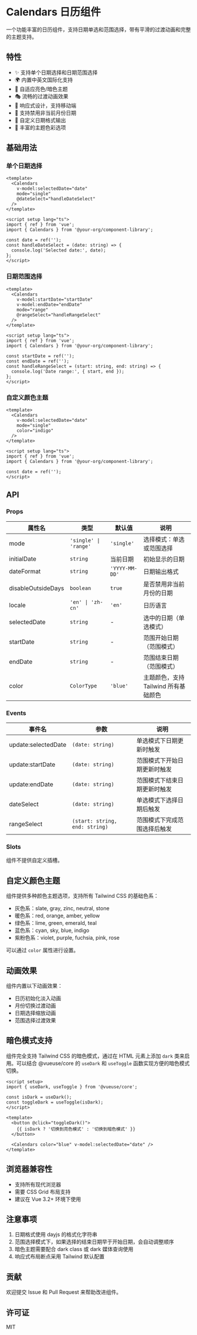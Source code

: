 # Calendars 日历组件

一个功能丰富的日历组件，支持日期单选和范围选择，带有平滑的过渡动画和完整的主题支持。

## 特性

- ✨ 支持单个日期选择和日期范围选择
- 🌍 内置中英文国际化支持
- 🎨 自适应亮色/暗色主题
- 🎭 流畅的过渡动画效果
- 📱 响应式设计，支持移动端
- 🎯 支持禁用非当前月份日期
- 📅 自定义日期格式输出
- 🌈 丰富的主题色彩选项

## 基础用法

### 单个日期选择

```vue
<template>
  <Calendars
    v-model:selectedDate="date"
    mode="single"
    @dateSelect="handleDateSelect"
  />
</template>

<script setup lang="ts">
import { ref } from 'vue';
import { Calendars } from '@your-org/component-library';

const date = ref('');
const handleDateSelect = (date: string) => {
  console.log('Selected date:', date);
};
</script>
```

### 日期范围选择

```vue
<template>
  <Calendars
    v-model:startDate="startDate"
    v-model:endDate="endDate"
    mode="range"
    @rangeSelect="handleRangeSelect"
  />
</template>

<script setup lang="ts">
import { ref } from 'vue';
import { Calendars } from '@your-org/component-library';

const startDate = ref('');
const endDate = ref('');
const handleRangeSelect = (start: string, end: string) => {
  console.log('Date range:', { start, end });
};
</script>
```

### 自定义颜色主题

```vue
<template>
  <Calendars
    v-model:selectedDate="date"
    mode="single"
    color="indigo"
  />
</template>

<script setup lang="ts">
import { ref } from 'vue';
import { Calendars } from '@your-org/component-library';

const date = ref('');
</script>
```

## API

### Props

| 属性名 | 类型 | 默认值 | 说明 |
|--------|------|--------|------|
| mode | `'single' \| 'range'` | `'single'` | 选择模式：单选或范围选择 |
| initialDate | `string` | 当前日期 | 初始显示的日期 |
| dateFormat | `string` | `'YYYY-MM-DD'` | 日期输出格式 |
| disableOutsideDays | `boolean` | `true` | 是否禁用非当前月份的日期 |
| locale | `'en' \| 'zh-cn'` | `'en'` | 日历语言 |
| selectedDate | `string` | - | 选中的日期（单选模式） |
| startDate | `string` | - | 范围开始日期（范围模式） |
| endDate | `string` | - | 范围结束日期（范围模式） |
| color | `ColorType` | `'blue'` | 主题颜色，支持 Tailwind 所有基础颜色 |

### Events

| 事件名 | 参数 | 说明 |
|--------|------|------|
| update:selectedDate | `(date: string)` | 单选模式下日期更新时触发 |
| update:startDate | `(date: string)` | 范围模式下开始日期更新时触发 |
| update:endDate | `(date: string)` | 范围模式下结束日期更新时触发 |
| dateSelect | `(date: string)` | 单选模式下选择日期后触发 |
| rangeSelect | `(start: string, end: string)` | 范围模式下完成范围选择后触发 |

### Slots

组件不提供自定义插槽。

## 自定义颜色主题

组件提供多种颜色主题选项，支持所有 Tailwind CSS 的基础色系：

- 灰色系：slate, gray, zinc, neutral, stone
- 暖色系：red, orange, amber, yellow
- 绿色系：lime, green, emerald, teal
- 蓝色系：cyan, sky, blue, indigo
- 紫粉色系：violet, purple, fuchsia, pink, rose

可以通过 `color` 属性进行设置。

## 动画效果

组件内置以下动画效果：

- 日历初始化淡入动画
- 月份切换过渡动画
- 日期选择缩放动画
- 范围选择过渡效果

## 暗色模式支持

组件完全支持 Tailwind CSS 的暗色模式，通过在 HTML 元素上添加 `dark` 类来启用。可以结合 @vueuse/core 的 `useDark` 和 `useToggle` 函数实现方便的暗色模式切换。

```vue
<script setup>
import { useDark, useToggle } from '@vueuse/core';

const isDark = useDark();
const toggleDark = useToggle(isDark);
</script>

<template>
  <button @click="toggleDark()">
    {{ isDark ? '切换到亮色模式' : '切换到暗色模式' }}
  </button>
  
  <Calendars color="blue" v-model:selectedDate="date" />
</template>
```

## 浏览器兼容性

- 支持所有现代浏览器
- 需要 CSS Grid 布局支持
- 建议在 Vue 3.2+ 环境下使用

## 注意事项

1. 日期格式使用 dayjs 的格式化字符串
2. 范围选择模式下，如果选择的结束日期早于开始日期，会自动调整顺序
3. 暗色主题需要配合 dark class 或 dark 媒体查询使用
4. 响应式布局断点采用 Tailwind 默认配置

## 贡献

欢迎提交 Issue 和 Pull Request 来帮助改进组件。

## 许可证

MIT
